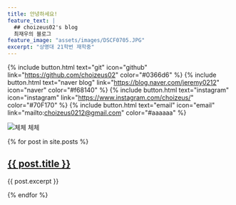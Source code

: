 ```yaml
---
title: 안녕하세요!
feature_text: |
  ## choizeus02's blog
  최재우의 블로그
feature_image: "assets/images/DSCF0705.JPG"
excerpt: "상명대 21학번 재학중"
---
```


<!-- Google tag (gtag.js) -->
<script async src="https://www.googletagmanager.com/gtag/js?id=G-MRGN5XB5T4"></script>
<script>
  window.dataLayer = window.dataLayer || [];
  function gtag(){dataLayer.push(arguments);}
  gtag('js', new Date());

  gtag('config', 'G-MRGN5XB5T4');
</script>

{% include button.html text="git" icon="github" link="https://github.com/choizeus02" color="#0366d6" %} {% include button.html text="naver blog" link="https://blog.naver.com/jeremy0212" icon="naver" color="#f68140" %} {% include button.html text="instagram" icon="instagram" link="https://www.instagram.com/choizeus/" color="#70F170" %} {% include button.html text="email" icon="email" link="mailto:choizeus0212@gmail.com" color="#aaaaaa" %}




![체체](assets/images/DSCF0209.JPG)
 체체


{% for post in site.posts %}
  <h2><a href="{{ post.url }}">{{ post.title }}</a></h2>
  <p>{{ post.excerpt }}</p>
{% endfor %}
